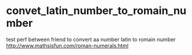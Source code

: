 # convet_latin_number_to_romain_number
test perf  between  friend to convert aa number latin to  romain number
http://www.mathsisfun.com/roman-numerals.html